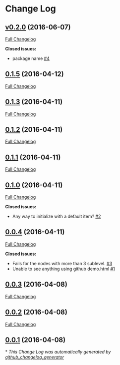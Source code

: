 # Change Log

## [v0.2.0](https://github.com/matjas/angular-nested-combobox/tree/v0.2.0) (2016-06-07)
[Full Changelog](https://github.com/matjas/angular-nested-combobox/compare/0.1.5...v0.2.0)

**Closed issues:**

- package name [\#4](https://github.com/matjas/angular-nested-combobox/issues/4)

## [0.1.5](https://github.com/matjas/angular-nested-combobox/tree/0.1.5) (2016-04-12)
[Full Changelog](https://github.com/matjas/angular-nested-combobox/compare/0.1.3...0.1.5)

## [0.1.3](https://github.com/matjas/angular-nested-combobox/tree/0.1.3) (2016-04-11)
[Full Changelog](https://github.com/matjas/angular-nested-combobox/compare/0.1.2...0.1.3)

## [0.1.2](https://github.com/matjas/angular-nested-combobox/tree/0.1.2) (2016-04-11)
[Full Changelog](https://github.com/matjas/angular-nested-combobox/compare/0.1.1...0.1.2)

## [0.1.1](https://github.com/matjas/angular-nested-combobox/tree/0.1.1) (2016-04-11)
[Full Changelog](https://github.com/matjas/angular-nested-combobox/compare/0.1.0...0.1.1)

## [0.1.0](https://github.com/matjas/angular-nested-combobox/tree/0.1.0) (2016-04-11)
[Full Changelog](https://github.com/matjas/angular-nested-combobox/compare/0.0.4...0.1.0)

**Closed issues:**

- Any way to initialize with a default item? [\#2](https://github.com/matjas/angular-nested-combobox/issues/2)

## [0.0.4](https://github.com/matjas/angular-nested-combobox/tree/0.0.4) (2016-04-11)
[Full Changelog](https://github.com/matjas/angular-nested-combobox/compare/0.0.3...0.0.4)

**Closed issues:**

- Fails for the nodes with more than 3 sublevel. [\#3](https://github.com/matjas/angular-nested-combobox/issues/3)
- Unable to see anything using github demo.html [\#1](https://github.com/matjas/angular-nested-combobox/issues/1)

## [0.0.3](https://github.com/matjas/angular-nested-combobox/tree/0.0.3) (2016-04-08)
[Full Changelog](https://github.com/matjas/angular-nested-combobox/compare/0.0.2...0.0.3)

## [0.0.2](https://github.com/matjas/angular-nested-combobox/tree/0.0.2) (2016-04-08)
[Full Changelog](https://github.com/matjas/angular-nested-combobox/compare/0.0.1...0.0.2)

## [0.0.1](https://github.com/matjas/angular-nested-combobox/tree/0.0.1) (2016-04-08)


\* *This Change Log was automatically generated by [github_changelog_generator](https://github.com/skywinder/Github-Changelog-Generator)*